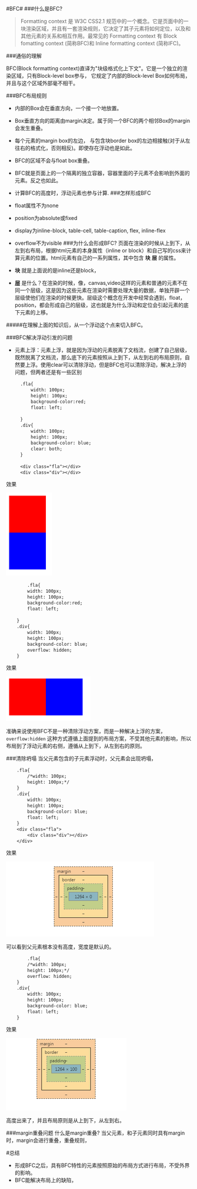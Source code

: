 #BFC#
###什么是BFC?
>Formatting context 是 W3C CSS2.1 规范中的一个概念。它是页面中的一块渲染区域，并且有一套渲染规则，它决定了其子元素将如何定位，以及和其他元素的关系和相互作用。最常见的 Formatting context 有 Block fomatting context (简称BFC)和 Inline formatting context (简称IFC)。

###通俗的理解

BFC(Block formatting context)直译为"块级格式化上下文"。它是一个独立的渲染区域，只有Block-level box参与， 它规定了内部的Block-level Box如何布局，并且与这个区域外部毫不相干。

###BFC布局规则
+  内部的Box会在垂直方向，一个接一个地放置。
+  Box垂直方向的距离由margin决定。属于同一个BFC的两个相邻Box的margin会发生重叠。
+  每个元素的margin box的左边， 与包含块border box的左边相接触(对于从左往右的格式化，否则相反)。即使存在浮动也是如此。
+  BFC的区域不会与float box重叠。
+  BFC就是页面上的一个隔离的独立容器，容器里面的子元素不会影响到外面的元素。反之也如此。
+  计算BFC的高度时，浮动元素也参与计算.
###怎样形成BFC
+ float属性不为none
+ position为absolute或fixed
+ display为inline-block, table-cell, table-caption, flex, inline-flex
+ overflow不为visible
###为什么会形成BFC?
页面在渲染的时候从上到下，从左到右布局，根据html元素的本身属性（inline or block）和自己写的css来计算元素的位置。html元素有自己的一系列属性，其中包含 __块__ **层** 的属性。

+  **块** 就是上面说的是inline还是block，
+  **[层]()** 是什么？在渲染的时候，像，canvas,video这样的元素和普通的元素不在同一个层级，这是因为这些元素在渲染时需要处理大量的数据，单独开辟一个层级使他们在渲染的时候更快。层级这个概念在开发中经常会遇到，float，position，都会形成自己的层级，这也就是为什么浮动和定位会引起元素的底下元素的上移。

#####在理解上面的知识后，从一个浮动这个点来切入BFC。

###BFC解决浮动引发的问题
+ 元素上浮：元素上浮，就是因为浮动的元素脱离了文档流，创建了自己层级，既然脱离了文档流，那么底下的元素按照从上到下，从左到右的布局原则，自然要上浮。使用clear可以清除浮动，但是BFC也可以清除浮动，解决上浮的问题，但两者还是有一些区别
	
		.fla{
			width: 100px;
			height: 100px;
			background-color:red;
			float: left;

		}
		.div{
			width: 100px;
			height: 100px;
			background-color: blue;
			clear: both;
		}

		<div class="fla"></div>
		<div class="div"></div>

效果

![](./clear.png)
	
			.fla{
			width: 100px;
			height: 100px;
			background-color:red;
			float: left;

		}
		.div{
			width: 100px;
			height: 100px;
			background-color: blue;
			overflow: hidden;
		}
效果

![](./over.png)

准确来说使用BFC不是一种清除浮动方案，而是一种解决上浮的方案，`overflow:hidden` 这种方式遵循上面提到的布局方案，不受其他元素的影响，所以布局到了浮动元素的右侧，遵循从上到下，从左到右的原则。

###清除坍塌
当父元素包含的子元素浮动时，父元素会出现坍塌，

		.fla{
			/*width: 100px;
			height: 100px;*/	
		}
		.div{
			width: 100px;
			height: 100px;
			background-color: blue;
			float: left;
		}
		<div class="fla">
			<div class="div"></div>
		</div>

效果

![](./boom.png)

可以看到父元素根本没有高度，宽度是默认的。
	
			.fla{
			/*width: 100px;
			height: 100px;*/
			overflow: hidden;
		}
		.div{
			width: 100px;
			height: 100px;
			background-color: blue;
			float: left;
		}

效果

![](./noboom.png)

高度出来了，并且布局原则是从上到下，从左到右。

###margin重叠问题
什么是margin重叠?
当父元素，和子元素同时具有margin时，margin会进行重叠，重叠规则，


#总结
+ 形成BFC之后，具有BFC特性的元素按照原始的布局方式进行布局，不受外界的影响。
+ BFC能解决布局上的缺陷，
	


